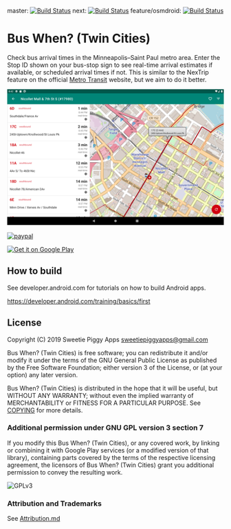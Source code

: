 master:
[![Build Status](https://travis-ci.com/sweetiepiggy/Bus-When-Twin-Cities.svg?branch=master)](https://travis-ci.com/sweetiepiggy/Bus-When-Twin-Cities)
next:
[![Build Status](https://travis-ci.com/sweetiepiggy/Bus-When-Twin-Cities.svg?branch=next)](https://travis-ci.com/sweetiepiggy/Bus-When-Twin-Cities)
feature/osmdroid:
[![Build Status](https://travis-ci.com/sweetiepiggy/Bus-When-Twin-Cities.svg?branch=feature/osmdroid)](https://travis-ci.com/sweetiepiggy/Bus-When-Twin-Cities)

# Bus When? (Twin Cities)

Check bus arrival times in the Minneapolis–Saint Paul metro area. Enter the
Stop ID shown on your bus-stop sign to see real-time arrival estimates if
available, or scheduled arrival times if not. This is similar to the NexTrip
feature on the official [Metro Transit](https://www.metrotransit.org/) website, but we aim to do it better.

![Screenshot](screenshots/screenshot_tablet.png)

[![paypal](https://www.paypalobjects.com/en_US/i/btn/btn_donate_LG.gif)](https://www.paypal.com/cgi-bin/webscr?cmd=_donations&business=JCYU29FB6VQBN&item_name=Simple,+useful,+free+and+open-source+Android+apps&currency_code=USD&source=url)

<a href='https://play.google.com/store/apps/details?id=com.sweetiepiggy.buswhentwincities'><img height=90 alt='Get it on Google Play' src='https://play.google.com/intl/en_us/badges/images/generic/en_badge_web_generic.png'/></a>


## How to build

See developer.android.com for tutorials on how to build Android apps.

https://developer.android.com/training/basics/first

## License

Copyright (C) 2019 Sweetie Piggy Apps <sweetiepiggyapps@gmail.com>

Bus When? (Twin Cities) is free software; you can redistribute it and/or modify
it under the terms of the GNU General Public License as published by
the Free Software Foundation; either version 3 of the License, or
(at your option) any later version.

Bus When? (Twin Cities) is distributed in the hope that it will be useful,
but WITHOUT ANY WARRANTY; without even the implied warranty of
MERCHANTABILITY or FITNESS FOR A PARTICULAR PURPOSE. See [COPYING](COPYING) for more details.

### Additional permission under GNU GPL version 3 section 7

If you modify this Bus When? (Twin Cities), or any covered work, by linking or
combining it with Google Play services (or a modified version of that
library), containing parts covered by the terms of the respective licensing
agreement, the licensors of Bus When? (Twin Cities) grant you additional
permission to convey the resulting work.

<img alt='GPLv3' src='https://www.gnu.org/graphics/gplv3-with-text-136x68.png'/>

### Attribution and Trademarks

See [Attribution.md](Attribution.md)

